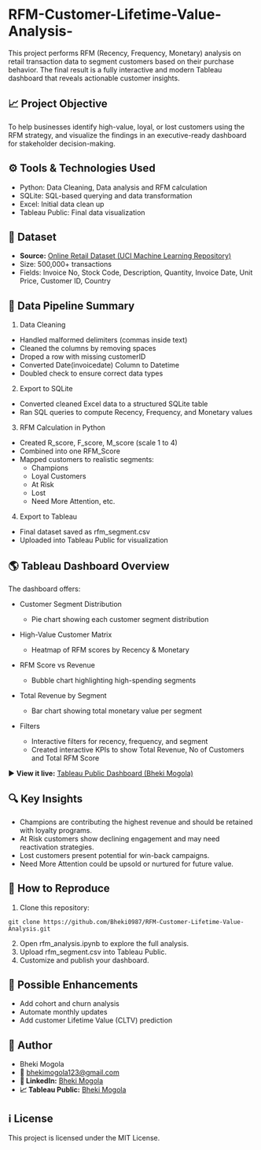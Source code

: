# RFM-Customer-Lifetime-Value-Analysis-

This project performs RFM (Recency, Frequency, Monetary) analysis on retail transaction data to segment customers based on their purchase behavior. The final result is a fully interactive and modern Tableau dashboard that reveals actionable customer insights.

## 📈 Project Objective
To help businesses identify high-value, loyal, or lost customers using the RFM strategy, and visualize the findings in an executive-ready dashboard for stakeholder decision-making.

## ⚙️ Tools & Technologies Used
- Python: Data Cleaning, Data analysis and RFM calculation
- SQLite: SQL-based querying and data transformation
- Excel: Initial data clean up
- Tableau Public: Final data visualization

## 📄 Dataset
- **Source:** [Online Retail Dataset (UCI Machine Learning Repository)](https://archive.ics.uci.edu/dataset/352/online+retail)
- Size: 500,000+ transactions
- Fields: Invoice No, Stock Code, Description, Quantity, Invoice Date, Unit Price, Customer ID, Country

## 🔄 Data Pipeline Summary
1. Data Cleaning
 - Handled malformed delimiters (commas inside text)
 - Cleaned the columns by removing spaces
 - Droped a row with missing customerID
 - Converted Date(invoicedate) Column to Datetime
 - Doubled check to ensure correct data types

2. Export to SQLite
 - Converted cleaned Excel data to a structured SQLite table
 - Ran SQL queries to compute Recency, Frequency, and Monetary values

3. RFM Calculation in Python
 - Created R_score, F_score, M_score (scale 1 to 4)
 - Combined into one RFM_Score
 - Mapped customers to realistic segments:
   - Champions
   - Loyal Customers
   - At Risk
   - Lost
   - Need More Attention, etc.

4. Export to Tableau
 - Final dataset saved as rfm_segment.csv
 - Uploaded into Tableau Public for visualization

## 🌎 Tableau Dashboard Overview
The dashboard offers:
- Customer Segment Distribution
  - Pie chart showing each customer segment distribution

- High-Value Customer Matrix
  - Heatmap of RFM scores by Recency & Monetary

- RFM Score vs Revenue
  - Bubble chart highlighting high-spending segments

- Total Revenue by Segment
  - Bar chart showing total monetary value per segment

- Filters
  - Interactive filters for recency, frequency, and segment
  - Created interactive KPIs to show Total Revenue, No of Customers and Total RFM Score

▶ **View it live:** [Tableau Public Dashboard (Bheki Mogola)](https://public.tableau.com/views/CustomerLifetimeValueAnalysisVisualization/InteractiveDashboard?:language=en-US&:sid=&:redirect=auth&:display_count=n&:origin=viz_share_link)

## 🔍 Key Insights
- Champions are contributing the highest revenue and should be retained with loyalty programs.
- At Risk customers show declining engagement and may need reactivation strategies.
- Lost customers present potential for win-back campaigns.
- Need More Attention could be upsold or nurtured for future value.

## 🚀 How to Reproduce
1. Clone this repository:
```
git clone https://github.com/Bheki0987/RFM-Customer-Lifetime-Value-Analysis.git
```
2. Open rfm_analysis.ipynb to explore the full analysis.
3. Upload rfm_segment.csv into Tableau Public.
4. Customize and publish your dashboard.

## 🚀 Possible Enhancements
- Add cohort and churn analysis
- Automate monthly updates
- Add customer Lifetime Value (CLTV) prediction

## 📢 Author
- Bheki Mogola
- 📧 bhekimogola123@gmail.com
- **👤 LinkedIn:** [Bheki Mogola](https://www.linkedin.com/in/bheki-mogola-8481122b7/)
- **📈 Tableau Public:** [Bheki Mogola](https://public.tableau.com/app/profile/bheki.mogola/vizzes)

## ℹ️ License
This project is licensed under the MIT License.
